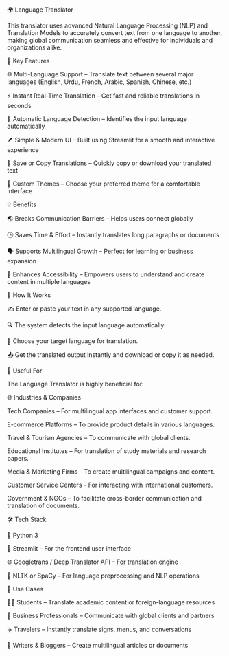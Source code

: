 🌍 Language Translator

This translator uses advanced Natural Language Processing (NLP) and Translation Models to accurately convert text from one language to another, making global communication seamless and effective for individuals and organizations alike.

🌟 Key Features

🌐 Multi-Language Support – Translate text between several major languages (English, Urdu, French, Arabic, Spanish, Chinese, etc.)

⚡ Instant Real-Time Translation – Get fast and reliable translations in seconds

🧠 Automatic Language Detection – Identifies the input language automatically

🪶 Simple & Modern UI – Built using Streamlit for a smooth and interactive experience

💾 Save or Copy Translations – Quickly copy or download your translated text

🎨 Custom Themes – Choose your preferred theme for a comfortable interface

💡 Benefits

🌏 Breaks Communication Barriers – Helps users connect globally

🕒 Saves Time & Effort – Instantly translates long paragraphs or documents

🗣️ Supports Multilingual Growth – Perfect for learning or business expansion

💬 Enhances Accessibility – Empowers users to understand and create content in multiple languages

🧠 How It Works

✍️ Enter or paste your text in any supported language.

🔍 The system detects the input language automatically.

🔄 Choose your target language for translation.

📤 Get the translated output instantly and download or copy it as needed.

🏢 Useful For

The Language Translator is highly beneficial for:

🌐 Industries & Companies

Tech Companies – For multilingual app interfaces and customer support.

E-commerce Platforms – To provide product details in various languages.

Travel & Tourism Agencies – To communicate with global clients.

Educational Institutes – For translation of study materials and research papers.

Media & Marketing Firms – To create multilingual campaigns and content.

Customer Service Centers – For interacting with international customers.

Government & NGOs – To facilitate cross-border communication and translation of documents.

🛠️ Tech Stack

🐍 Python 3

🧩 Streamlit – For the frontend user interface

🌐 Googletrans / Deep Translator API – For translation engine

🧠 NLTK or SpaCy – For language preprocessing and NLP operations

🎯 Use Cases

🧑‍🎓 Students – Translate academic content or foreign-language resources

💼 Business Professionals – Communicate with global clients and partners

✈️ Travelers – Instantly translate signs, menus, and conversations

🧾 Writers & Bloggers – Create multilingual articles or documents

